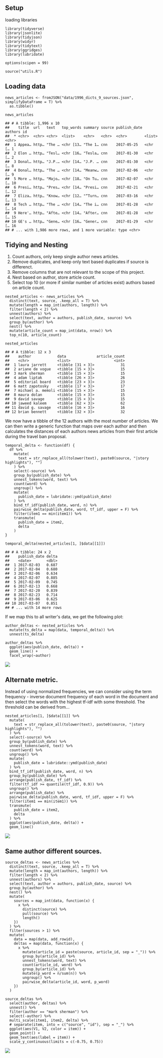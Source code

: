 Setup
-----

loading libraries

    library(tidyverse)
    library(jsonlite)
    library(tidyjson)
    library(widyr)
    library(tidytext)
    library(ggridges)
    library(lubridate)

    options(scipen = 99)

    source("utils.R")

Loading data
------------

    news_articles <- fromJSON("data/1996_dicts_9_sources.json", simplifyDataFrame = T) %>%
      as.tibble()

    news_articles

    ## # A tibble: 1,996 x 10
    ##    title  url   text   top_words summary source publish_date authors id   
    ##  * <chr>  <chr> <chr>  <list>    <chr>   <chr>  <chr>        <list>  <chr>
    ##  1 Appea… http… "The … <chr [13… "The 1… cnn    2017-05-25   <chr [… 1    
    ##  2 Elon … http… "Tesl… <chr [16… "Tesla… cnn    2017-01-30   <chr [… 2    
    ##  3 Donal… http… "J.P.… <chr [14… "J.P. … cnn    2017-01-30   <chr [… 8    
    ##  4 Donal… http… "The … <chr [14… "Meanw… cnn    2017-02-06   <chr [… 9    
    ##  5 More … http… "Majo… <chr [18… "On Tu… cnn    2017-02-07   <chr [… 10   
    ##  6 Presi… http… "Pres… <chr [14… "Presi… cnn    2017-02-21   <chr [… 12   
    ##  7 Eliza… http… "Know… <chr [12… "“Turn… cnn    2017-03-16   <chr [… 13   
    ##  8 Tech … http… "The … <chr [14… "The i… cnn    2017-01-28   <chr [… 14   
    ##  9 Here'… http… "Afte… <chr [14… "After… cnn    2017-01-28   <chr [… 15   
    ## 10 GE's … http… "Gene… <chr [16… "Gener… cnn    2017-01-29   <chr [… 16   
    ## # ... with 1,986 more rows, and 1 more variable: type <chr>

Tidying and Nesting
-------------------

1.  Count authors, only keep single author news articles.
2.  Remove duplicates, and keep only text based duplicates if source is
    differenct.
3.  Remove columns that are not relevant to the scope of this project.
4.  Nest based on author, store article count.
5.  Select top 10 (or more if similar number of articles exist) authors
    based on article count.

<!-- -->

    nested_articles <- news_articles %>%
      distinct(text, source, .keep_all = T) %>%
      mutate(length = map_int(authors, length)) %>%
      filter(length < 2) %>%
      unnest(authors) %>%
      select(text, author = authors, publish_date, source) %>%
      group_by(author) %>%
      nest() %>%
      mutate(article_count = map_int(data, nrow)) %>%
      top_n(10, article_count)
      
    nested_articles

    ## # A tibble: 12 x 3
    ##    author            data              article_count
    ##    <chr>             <list>                    <int>
    ##  1 laura jarrett     <tibble [31 × 3]>            31
    ##  2 ariane de vogue   <tibble [15 × 3]>            15
    ##  3 mark sherman      <tibble [15 × 3]>            15
    ##  4 adam liptak       <tibble [26 × 3]>            26
    ##  5 editorial board   <tibble [23 × 3]>            23
    ##  6 matt zapotosky    <tibble [17 × 3]>            17
    ##  7 michael a. memoli <tibble [15 × 3]>            15
    ##  8 maura dolan       <tibble [15 × 3]>            15
    ##  9 david savage      <tibble [15 × 3]>            15
    ## 10 jaweed kaleem     <tibble [62 × 3]>            62
    ## 11 david g. savage   <tibble [16 × 3]>            16
    ## 12 brian bennett     <tibble [32 × 3]>            32

We now have a tibble of the 12 authors with the most number of articles.
We can then write a generic function that maps over each author and then
calculates the distances of each authors news articles from their first
article during the travel ban proposal.

    temporal_delta <- function(df) {
      df %>%
        mutate(
          text = str_replace_all(tolower(text), paste0(source, "|story highlights"), "")
        ) %>%
        select(-source) %>%
        group_by(publish_date) %>%
        unnest_tokens(word, text) %>%
        count(word) %>%
        ungroup() %>%
        mutate(
          publish_date = lubridate::ymd(publish_date)
        ) %>%
        bind_tf_idf(publish_date, word, n) %>%
        pairwise_delta(publish_date, word, tf_idf, upper = F) %>%
        filter(item1 == min(item1)) %>%
        transmute(
          publish_date = item2,
          delta
        )
    }

    temporal_delta(nested_articles[1, ]$data[[1]])

    ## # A tibble: 24 x 2
    ##    publish_date delta
    ##    <date>       <dbl>
    ##  1 2017-02-03   0.687
    ##  2 2017-02-04   0.680
    ##  3 2017-02-06   0.634
    ##  4 2017-02-07   0.885
    ##  5 2017-02-09   0.745
    ##  6 2017-02-13   0.668
    ##  7 2017-02-20   0.839
    ##  8 2017-02-23   0.714
    ##  9 2017-03-06   0.625
    ## 10 2017-03-07   0.851
    ## # ... with 14 more rows

If we map this to all writer's data, we get the following plot:

    author_deltas <- nested_articles %>%
      mutate(ts_delta = map(data, temporal_delta)) %>%
      unnest(ts_delta)

    author_deltas %>%
      ggplot(aes(publish_date, delta)) + 
      geom_line() + 
      facet_wrap(~author)

![](ts_stylometry_files/figure-markdown_strict/unnamed-chunk-5-1.png)

Alternate metric.
-----------------

Instead of using normalized frequencies, we can consider using the term
frequency - inverse document frequency of each word in the document and
then select the words with the highest tf-idf with some threshold. The
threshold can be derived from...

    nested_articles[1, ]$data[[1]] %>%
      mutate(
        text = str_replace_all(tolower(text), paste0(source, "|story highlights"), "")
      ) %>%
      select(-source) %>%
      group_by(publish_date) %>%
      unnest_tokens(word, text) %>%
      count(word) %>%
      ungroup() %>%
      mutate(
        publish_date = lubridate::ymd(publish_date)
      ) %>%
      bind_tf_idf(publish_date, word, n) %>%
      group_by(publish_date) %>%
      arrange(publish_date, tf_idf) %>%
      filter(tf_idf >= quantile(tf_idf, 0.9)) %>%
      ungroup() %>%
      arrange(publish_date) %>%
      pairwise_delta(publish_date, word, tf_idf, upper = F) %>%
      filter(item1 == min(item1)) %>%
      transmute(
        publish_date = item2,
        delta
      ) %>%
      ggplot(aes(publish_date, delta)) + 
      geom_line()

![](ts_stylometry_files/figure-markdown_strict/unnamed-chunk-6-1.png)

Same author different sources.
------------------------------

    source_deltas <- news_articles %>%
      distinct(text, source, .keep_all = T) %>%
      mutate(length = map_int(authors, length)) %>%
      filter(length < 2) %>%
      unnest(authors) %>%
      select(text, author = authors, publish_date, source) %>%
      group_by(author) %>%
      nest() %>%
      mutate(
        sources = map_int(data, function(x) {
          x %>%
            distinct(source) %>%
            pull(source) %>%
            length()
        })
      ) %>%
      filter(sources > 1) %>%
      mutate(
        data = map(data, add_rowid),
        deltas = map(data, function(x) {
          x %>%
            mutate(article_id = paste(source, article_id, sep = "_")) %>%
            group_by(article_id) %>%
            unnest_tokens(word, text) %>%
            count(article_id, word) %>%
            group_by(article_id) %>%
            mutate(p_word = n/sum(n)) %>%
            ungroup() %>%
            pairwise_delta(article_id, word, p_word)
        })
      )

    source_deltas %>%
      select(author, deltas) %>%
      unnest() %>%
      filter(author == "mark sherman") %>%
      select(-author) %>%
      multi_scale(item1, item2, delta) %>%
      # separate(item, into = c("source", "id"), sep = "_") %>%
      ggplot(aes(V1, V2, color = item)) + 
      geom_point() +
      geom_text(aes(label = item)) +
      scale_y_continuous(limits = c(-0.75, 0.75))

![](ts_stylometry_files/figure-markdown_strict/unnamed-chunk-7-1.png)
